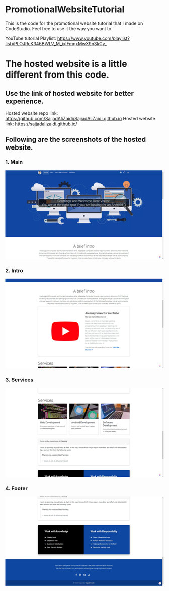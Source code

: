 # PromotionalWebsiteTutorial
This is the code for the promotional website tutorial that I made on CodeStudio. Feel free to use it the way you want to.

YouTube tutorial Playlist: 
https://www.youtube.com/playlist?list=PLOJRcK346BWLV_M_ixIFmqxMwX9n3kCy_

# The hosted website is a little different from this code. 
## Use the link of hosted website for better experience.

Hosted website repo link: https://github.com/SajjadAliZaidi/SajjadAliZaidi.github.io
Hosted website link: https://sajjadalizaidi.github.io/

## Following are the screenshots of the hosted website. 

### 1. Main
![alt text](https://github.com/SajjadAliZaidi/SajjadAliZaidi.github.io/blob/master/screenshots/main.jpg?raw=true)

### 2. Intro
![alt text](https://github.com/SajjadAliZaidi/SajjadAliZaidi.github.io/blob/master/screenshots/intro.jpg?raw=true)

### 3. Services
![alt text](https://github.com/SajjadAliZaidi/SajjadAliZaidi.github.io/blob/master/screenshots/services.jpg?raw=true)

### 4. Footer
![alt text](https://github.com/SajjadAliZaidi/SajjadAliZaidi.github.io/blob/master/screenshots/footer.jpg?raw=true)

